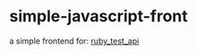 # simple-javascript-front
a simple frontend for: [ruby_test_api](https://github.com/cazterk/ruby_test_api)
